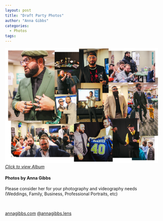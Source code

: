 ```yaml
---
layout: post
title: "Draft Party Photos"
author: "Anna Gibbs"
categories:
  - Photos
tags:
---
```


[![Draft Party](draftnight2324banner.png)*Click to view Album*](https://annagibbsphotovideo.pixieset.com/loldraftparty/)

#### Photos by Anna Gibbs
Please consider her for your photography and videography needs (Weddings, Family, Business, Professional Portraits, etc)

<script src="https://kit.fontawesome.com/45ec0bc322.js" crossorigin="anonymous"></script>

<i class="fa-solid fa-globe	 	fa-2xl" style="font-size:48px;"></i>[annagibbs.com](https://annagibbs.com)
<i class="fa-brands fa-instagram	fa-2xl" style="font-size:48px;"></i>[@annagibbs.lens](https://www.instagram.com/annagibbs.lens)
